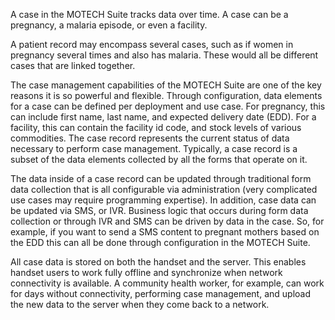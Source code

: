 A case in the MOTECH Suite tracks data over time. A case can be a pregnancy, a malaria episode,  or even a facility.

A patient record may encompass several  cases, such as  if women in pregnancy several times and also has malaria. These would all be different cases that are linked together.

The case management capabilities of the MOTECH Suite are one of the key reasons it is so powerful and flexible. Through configuration, data elements for a case can be defined per deployment and use case. For pregnancy, this can include first name, last name, and expected delivery date (EDD). For a facility, this can contain the facility id code, and stock levels of various commodities. The case record represents the current status of data necessary to perform case management. Typically, a case record is a subset of the data elements collected by all the forms that operate on it.

The data inside of a case record can be updated through traditional form data collection that is all configurable via administration (very complicated use cases may require programming expertise). In addition, case data can be updated via SMS, or IVR. Business logic that occurs during form data collection or through IVR and SMS can be driven by data in the case. So, for example, if you want to send a SMS content to pregnant mothers based on the EDD this can all be done through configuration in the MOTECH Suite.

All case data is stored on both the handset and the server. This enables handset users to work fully offline and synchronize when network connectivity is available. A community health worker, for example, can work for days without connectivity, performing case management, and upload the new data to the server when they come back to a network.